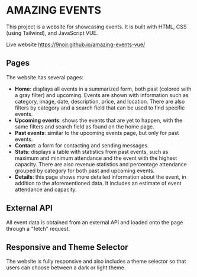# AMAZING EVENTS
This project is a website for showcasing events. It is built with HTML, CSS (using Tailwind), and JavaScript VUE.

Live website https://9noir.github.io/amazing-events-vue/


## Pages
The website has several pages:

- **Home**: displays all events in a summarized form, both past (colored with a gray filter) and upcoming. Events are shown with information such as category, image, date, description, price, and location. There are also filters by category and a search field that can be used to find specific events.
- **Upcoming events**: shows the events that are yet to happen, with the same filters and search field as found on the home page.
- **Past events**: similar to the upcoming events page, but only for past events.
- **Contact**: a form for contacting and sending messages.
- **Stats**: displays a table with statistics from past events, such as maximum and minimum attendance and the event with the highest capacity. There are also revenue statistics and percentage attendance grouped by category for both past and upcoming events.
- **Details**: this page shows more detailed information about the event, in addition to the aforementioned data. It includes an estimate of event attendance and capacity.

## External API
All event data is obtained from an external API and loaded onto the page through a "fetch" request.

## Responsive and Theme Selector
The website is fully responsive and also includes a theme selector so that users can choose between a dark or light theme.
